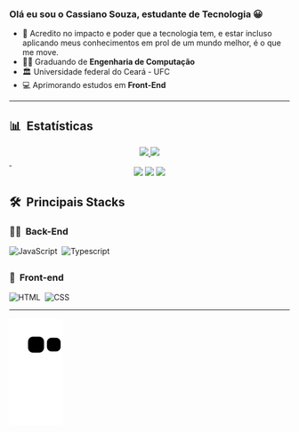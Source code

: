 ### Olá eu sou o Cassiano Souza, estudante de **Tecnologia** 😀



- 🎯 Acredito no impacto e poder que a tecnologia tem, e estar incluso aplicando meus conhecimentos em prol de 
um mundo melhor, é o que me move.
- 👩‍💻 Graduando de **Engenharia de Computação**
- 🏛️ Universidade federal do Ceará - UFC
- 💻 Aprimorando estudos em **Front-End**

***

## 📊 &nbsp;Estatísticas
<div align="center">
  <a href="https://github.com/ciano123">
  <img height="180em" src="https://github-readme-stats.vercel.app/api?username=ciano123&show_icons=true&theme=dark&include_all_commits=true&count_private=true"/>
  <img height="180em" src="https://github-readme-stats.vercel.app/api/top-langs/?username=ciano123&layout=compact&langs_count=7&theme=dark"/>
</div>
  &nbsp;
<div align ="center"> 
   <a href="https://instagram.com/cassiano_skies" target="_blank"><img src="https://img.shields.io/badge/-Instagram-%23E4405F?style=for-the-badge&logo=instagram&logoColor=white" target="_blank"></a>
  <a href = "mailto:casinho.555@gmail.com"><img src="https://img.shields.io/badge/-Gmail-%23333?style=for-the-badge&logo=gmail&logoColor=white" target="_blank"></a>
  <a href="https://www.linkedin.com/in/cassiano-souza-a188611a4" target="_blank"><img src="https://img.shields.io/badge/-LinkedIn-%230077B5?style=for-the-badge&logo=linkedin&logoColor=white" target="_blank"></a> 
</div>

  ##
## 🛠 &nbsp;Principais Stacks

### 👩‍💻 &nbsp;Back-End
![JavaScript](https://img.shields.io/badge/-JavaScript-05122A?style=flat&logo=javascript)&nbsp;
![Typescript](https://img.shields.io/badge/-TypeScript-05122A?style=flat&logo=typescript)&nbsp;

  ##

### 🎨 &nbsp;Front-end
![HTML](https://img.shields.io/badge/-HTML-05122A?style=flat&logo=HTML5)&nbsp;
![CSS](https://img.shields.io/badge/-CSS-05122A?style=flat&logo=CSS3&logoColor=1572B6)&nbsp;

 ***
 ![Snake animation](https://github.com/rafaballerini/rafaballerini/blob/output/github-contribution-grid-snake.svg)
